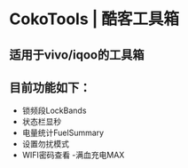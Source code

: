 # CokoTools | 酷客工具箱

适用于vivo/iqoo的工具箱
---
## 目前功能如下：

- 锁频段LockBands
- 状态栏显秒
- 电量统计FuelSummary
- 设置勿扰模式
- WIFI密码查看
-满血充电MAX
